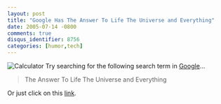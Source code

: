 ```yaml
---
layout: post
title: "Google Has The Answer To Life The Universe and Everything"
date: 2005-07-14 -0800
comments: true
disqus_identifier: 8756
categories: [humor,tech]
---
```

![Calculator](http://haacked.com/images/Calculator.gif) Try searching
for the following search term in [Google](http://google.com/)...

> The Answer To Life The Universe and Everything

Or just click on this
[link](http://www.google.com/search?sourceid=navclient-ff&ie=UTF-8&q=the%20answer%20to%20life%20the%20universe%20and%20everything).


